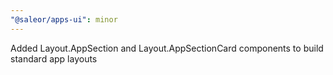 ```yaml
---
"@saleor/apps-ui": minor
---
```


Added Layout.AppSection and Layout.AppSectionCard components to build standard app layouts
